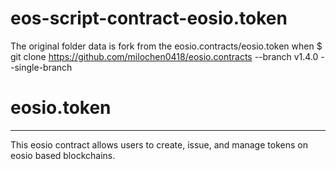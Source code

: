 # eos-script-contract-eosio.token
The original folder data is fork from the eosio.contracts/eosio.token when 
$ git clone https://github.com/milochen0418/eosio.contracts --branch v1.4.0 --single-branch

# eosio.token
-----------

This eosio contract allows users to create, issue, and manage tokens on
eosio based blockchains.


